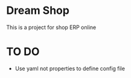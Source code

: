# Dream Shop

This is a project for shop ERP online

# TO DO

* Use yaml not properties to define config file